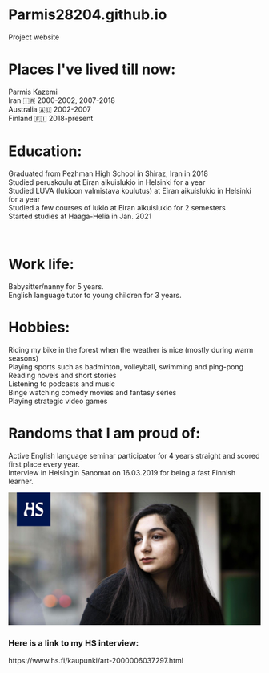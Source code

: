 # Parmis28204.github.io
Project website
  <html>
<head>
<style>
.item1 { grid-area: header; }
.item3 { grid-area: main; }
.item4 { grid-area: right; }
.item5 { grid-area: footer; }

.grid-container {
  display: grid;
  grid-template-areas:
    'header header header header header header'
    'main main main main right right'
    'footer footer footer footer footer footer';
  grid-gap: 10px;
  background-color: #2196F3;
  padding: 10px;
}

.grid-container > div {
  background-color: rgba(255, 255, 255, 0.8);
  text-align: center;
  padding: 10px ;
  font-size: 20px;
}
</style>
</head>
<body>

<h1>Places I've lived till now: </h1>

<div class="grid-container">
  <div class="item1">Parmis Kazemi</div>
  <div class="item3">Iran 🇮🇷 2000-2002, 2007-2018</div>  
  <div class="item4">Australia 🇦🇺 2002-2007</div>
  <div class="item5">Finland 🇫🇮 2018-present</div>
</div>

<h1> Education: </h1>
<p>Graduated from Pezhman High School in Shiraz, Iran in 2018 <br>
Studied peruskoulu at Eiran aikuislukio in Helsinki for a year <br>
Studied LUVA (lukioon valmistava koulutus) at Eiran aikuislukio in Helsinki for a year <br>
Studied a few courses of lukio at Eiran aikuislukio for 2 semesters <br>
Started studies at Haaga-Helia in Jan. 2021 </p>
<br>
<h1>Work life:</h1>
<p>Babysitter/nanny for 5 years. <br>
English language tutor to young children for 3 years. <br> </p>

<h1>Hobbies:</h1>
<p>Riding my bike in the forest when the weather is nice (mostly during warm seasons)<br>
Playing sports such as badminton, volleyball, swimming and ping-pong <br>
Reading novels and short stories <br>
Listening to podcasts and music <br>
Binge watching comedy movies and fantasy series <br>
Playing strategic video games <br>  </p>

<h1>Randoms that I am proud of: </h1>
<p>Active English language seminar participator for 4 years straight and scored first place every year. <br>
Interview in Helsingin Sanomat on 16.03.2019 for being a fast Finnish learner. <br> </p>

![Image description](https://raw.githubusercontent.com/Parmis28204/ganjineh-juju/a7d340163b860c5d9b3349dd32391a445f2dd0c6/image.jpeg)

<h3> Here is a link to my  HS interview: </h3> 
<p> https://www.hs.fi/kaupunki/art-2000006037297.html </p>
</body>
</html>


